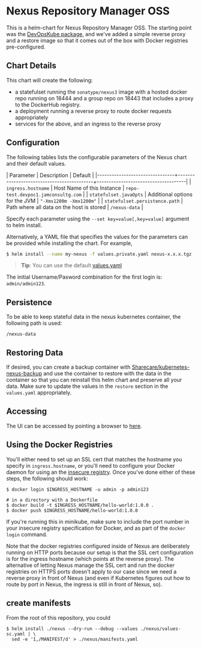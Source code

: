 # Nexus Repository Manager OSS

This is a helm-chart for Nexus Repository Manager OSS. The starting
point was the [DevOpsKube package][], and we've added a simple reverse
proxy and a restore image so that it comes out of the box with Docker
registries pre-configured.

## Chart Details

This chart will create the following:

- a statefulset running the `sonatype/nexus3` image with a hosted
  docker repo running on 18444 and a group repo on 18443 that includes
  a proxy to the DockerHub registry.
- a deployment running a reverse proxy to route docker requests
  appropriately
- services for the above, and an ingress to the reverse proxy

## Configuration

The following tables lists the configurable parameters of the Nexus
chart and their default values.

| Parameter                      | Description                               | Default                             |
|--------------------------------+-------------------------------------------+-------------------------------------|
| `ingress.hostname`             | Host Name of this Instance                | `repo-test.devpoc1.jamconsultg.com` |
| `statefulset.javaOpts`         | Additional options for the JVM            | `"-Xms1200m -Xmx1200m"`             |
| `statefulset.persistence.path` | Path where all data on the host is stored | `/nexus-data`                       |

Specify each parameter using the `--set key=value[,key=value]`
argument to helm install.

Alternatively, a YAML file that specifies the values for the
parameters can be provided while installing the chart. For example,

```bash
$ helm install --name my-nexus -f values.private.yaml nexus-x.x.x.tgz
```

> **Tip**: You can use the default [values.yaml](values.yaml)

The initial Username/Pasword combination for the first login is:
`admin/admin123`.

## Persistence

To be able to keep stateful data in the nexus kubernetes container,
the following path is used:

```
/nexus-data
```

## Restoring Data

If desired, you can create a backup container with
[Sharecare/kubernetes-nexus-backup][backup] and use the container to
restore with the data in the container so that you can reinstall this
helm chart and preserve all your data. Make sure to update the values
in the `restore` section in the `values.yaml` appropriately.

## Accessing

The UI can be accessed by pointing a browser to [here][].

## Using the Docker Registries

You'll either need to set up an SSL cert that matches the hostname you
specify in `ingress.hostname`, or you'll need to configure your Docker
daemon for using an the [insecure registry][]. Once you've done either
of these steps, the following should work:

```
$ docker login $INGRESS_HOSTNAME -u admin -p admin123

# in a directory with a Dockerfile
$ docker build -t $INGRESS_HOSTNAME/hello-world:1.0.0 .
$ docker push $INGRESS_HOSTNAME/hello-world:1.0.0
```

If you're running this in minikube, make sure to include the port
number in your insecure registry specification for Docker, and as part
of the `docker login` command.

Note that the docker registries configured inside of Nexus are
deliberately running on HTTP ports because our setup is that the SSL
cert configuration is for the ingress hostname (which points at the
reverse proxy). The alternative of letting Nexus manage the SSL cert
and run the docker registries on HTTPS ports doesn't apply to our case
since we need a reverse proxy in front of Nexus (and even if
Kubernetes figures out how to route by port in Nexus, the ingress is
still in front of Nexus, so).

## create manifests

From the root of this repository, you could

```
$ helm install ./nexus --dry-run --debug --values ./nexus/values-sc.yaml | \
  sed -e '1,/MANIFEST/d' > ./nexus/manifests.yaml
```

[nexus3]: https://hub.docker.com/r/sonatype/nexus3/
[DevOpsKube package]: https://github.com/devopskube/devopskube/tree/master/charts/nexus
[here]: http://repo.devpoc1.jamconsultg.com/nexus
[backup]: https://github.com/Sharecare/kubernetes-nexus-backup
[insecure registry]: https://docs.docker.com/registry/insecure/

